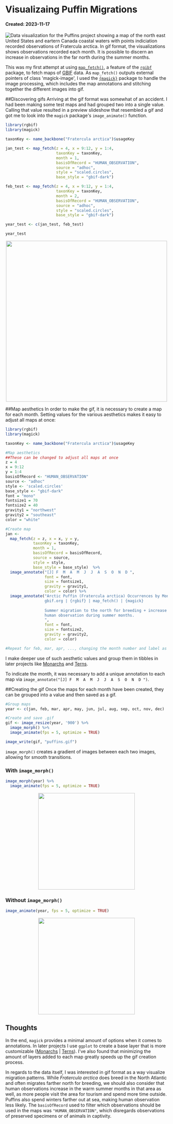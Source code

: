 # Visualizaing Puffin Migrations
#### Created: 2023-11-17

![Data visualization for the Puffins project showing a map of the north east United States and eartern Canada coastal waters with points indiciation recorded observations of Fratercula arctica. In gif format, the visualizations shows observations recorded each month. It is possible to discern an increase in observations in the far north during the summer months.](/puffins/puffins.gif)

This was my first attempt at using [`map_fetch()`](https://docs.ropensci.org/rgbif/reference/map_fetch.html), a feature of the [`rgibf`](https://docs.ropensci.org/rgbif/index.html) package, to fetch maps of [GBIF](https://www.gbif.org) data. As `map_fetch()` outputs external pointers of class 'magick-image', I used the [`{magick}`](https://cran.r-project.org/web/packages/magick/vignettes/intro.html) package to handle the image processing, which includes the map annotations and stitching together the different images into gif. 

##Discovering gifs
Arriving at the gif format was somewhat of an accident. I had been making some test maps and had grouped two into a single value. Calling that value resulted in a preview slideshow that resembled a gif and got me to look into the `magick` package's `image_animate()` function.
``` r
library(rgbif)
library(magick)

taxonKey <- name_backbone("Fratercula arctica")$usageKey

jan_test <- map_fetch(z = 4, x = 9:12, y = 1:4, 
                      taxonKey = taxonKey, 
                      month = 1,
                      basisOfRecord = "HUMAN_OBSERVATION",
                      source = "adhoc",
                      style = "scaled.circles", 
                      base_style = "gbif-dark") 

feb_test <- map_fetch(z = 4, x = 9:12, y = 1:4, 
                      taxonKey = taxonKey, 
                      month = 2,
                      basisOfRecord = "HUMAN_OBSERVATION",
                      source = "adhoc",
                      style = "scaled.circles", 
                      base_style = "gbif-dark") 

year_test <- c(jan_test, feb_test)

year_test
```
<p align="center">
  <img width="500" height="500" src="https://raw.githubusercontent.com/jmahr07/gbif/main/puffins/year_test.gif">
</p>

##Map aesthetics
In order to make the gif, it is necessary to create a map for each month. Setting values for the various aesthetics makes it easy to adjust all maps at once:
``` r
library(rgbif)
library(magick)

taxonKey <- name_backbone("Fratercula arctica")$usageKey

#Map aesthetics
##These can be changed to adjust all maps at once
z = 4
x = 9:12
y = 1:4
basisOfRecord <- "HUMAN_OBSERVATION"
source <- "adhoc"
style <- 'scaled.circles'
base_style <- "gbif-dark"
font = "mono"
fontsize1 = 70
fontsize2 = 40
gravity1 = "northwest"
gravity2 = "southeast"
color = "white"

#Create map
jan <-
  map_fetch(z = z, x = x, y = y, 
            taxonKey = taxonKey, 
            month = 1,
            basisOfRecord = basisOfRecord,
            source = source,
            style = style, 
            base_style = base_style)  %>% 
  image_annotate("[J] F  M  A  M  J  J  A  S  O  N  D ", 
                 font = font, 
                 size = fontsize1, 
                 gravity = gravity1, 
                 color = color) %>% 
  image_annotate("Arctic Puffin (Fratercula arctica) Occurrences by Month  
                 gbif.org | {rgbif} | map_fetch() | {magick}  
                 
                 Summer migration to the north for breeding + increase in  
                 human observation during summer months.  
                 ",
                 font = font,
                 size = fontsize2,
                 gravity = gravity2,
                 color = color)

#Repeat for feb, mar, apr, ..., changing the month number and label as needed.
```
I make deeper use of such aesthetic values and group them in tibbles in later projects like [Monarchs](/monarchs) and [Terns](/terns).

To indicate the month, it was necessary to add a unique annotation to each map via `image_annotate("[J] F  M  A  M  J  J  A  S  O  N  D ")`. 

##Creating the gif
Once the maps for each month have been created, they can be grouped into a value and then saved as a gif.
``` r
#Group maps
year <- c(jan, feb, mar, apr, may, jun, jul, aug, sep, oct, nov, dec)

#Create and save .gif
gif <- image_resize(year, '900') %>%
  image_morph() %>% 
  image_animate(fps = 5, optimize = TRUE)

image_write(gif, "puffins.gif")
```
`image_morph()` creates a gradient of images between each two images, allowing for smooth transitions.

### With `image_morph()`
``` r
image_morph(year) %>% 
  image_animate(fps = 5, optimize = TRUE)
```
<p align="center">
  <img width="300" height="300" src="https://raw.githubusercontent.com/jmahr07/gbif/main/puffins/year_test.gif">
</p>

### Without `image_morph()`
``` r
image_animate(year, fps = 5, optimize = TRUE)
```
<p align="center">
  <img width="300" height="300" src="https://github.com/jmahr07/gbif/blob/main/puffins/no_morph.gif?raw=true">
</p>

## Thoughts
In the end, `magick` provides a minimal amount of options when it comes to annotations. In later projects I use `ggplot` to create a base layer that is more customizable ([Monarchs](/monarchs) | [Terns](/terns)). I've also found that minimizing the amount of layers added to each map greatly speeds up the gif creation process.

In regards to the data itself, I was interested in gif format as a way visualize migration patterns. While *Fratercula arctica* does breed in the North Atlantic and often migrates farther north for breeding, we should also consider that human observations increase in the warm summer months in that area as well, as more people visit the area for tourism and spend more time outside. Puffins also spend winters farther out at sea, making human observation less likely. The `basisOfRecord` used to filter which observations should be used in the maps was `"HUMAN_OBSERVATION"`, which disregards observations of preserved specimens or of animals in captivity.
